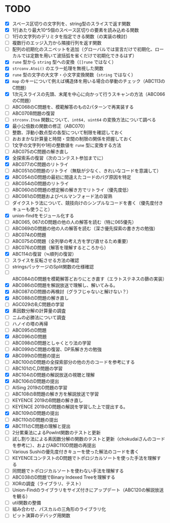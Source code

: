 # TODO

- [x] スペース区切りの文字列を、string型のスライスで返す関数
- [x] 1行あたり最大10^5個のスペース区切りの要素を読み込める関数
- [ ] 1行の文字列のデリミタを指定できる関数（の実装の検討）
- [ ] 複数行のエッジ入力から隣接行列を返す関数
- [ ] 配列の初期化のスニペットを追加（グローバルでは宣言だけで初期化、ローカルでは定数を用いて波括弧を省くだけで初期化できるはず）
- [x] `rune` 型から `string` 型への変換（`[]rune` ではなく）
- [x] `strconv.Atoi()` のエラー処理を無視した関数
- [x] `rune` 型の文字の大文字・小文字変換関数（`string` ではなく）
- [x] `map` のキーについて例えば構造体を用いる場合の挙動のチェック（ABC113のC問題）
- [x] 1次元スライスの先頭、末尾を中心に向かって行うスキャンの方法（ABC066のC問題）
- [ ] ABC068のC問題を、模範解答のもの2パターンで再実装する
- [ ] ABC070B問題の復習
- [ ] `strconv.Itoa` 関数について、`int64, uint64` の変換方法について調べる
- [x] 最小公倍数の関数の修正（ABC070）
- [ ] 整数、浮動小数点型の各型について制限を確認しておく
- [ ] おおまかな計算量と時間・空間の制限の関係を把握しておく
- [ ] 1文字の文字列や1桁の整数値を `rune` 型に変換する方法
- [ ] ABC075のC問題の解き直し
- [x] 全探索系の復習（次のコンテスト参加までに）
- [x] ABC077のC問題のリトライ
- [ ] ABC051のD問題のリトライ（無駄が少なく、きれいなコードを意識して）
- [x] ABC054のD問題の最初に間違えたコードのバグ原因を特定
- [ ] ABC054のD問題のリトライ
- [ ] ABC060のD問題の想定解の解き方でリトライ（優先度低）
- [ ] ABC061のD問題およびベルマンフォード法の習熟
- [ ] ダイクストラ法について、競技向けのシンプルなコードを書く（優先度付きキューも使うこと）
- [x] union-findをモジュール化する
- [ ] ABC065, 067のD問題の他の人の解答を読む（特に065優先）
- [ ] ABC069のD問題の他の人の解答を読む（深さ優先探索の書き方の勉強）
- [ ] ABC074のD問題
- [ ] ABC075のD問題（全列挙の考え方を学び直せるため重要）
- [ ] ABC076のD問題（解答を理解するところから）
- [x] ABC114の復習（≒順列の復習）
- [ ] スライスを反転させる方法の確認
- [ ] stringsパッケージのSplit関数の仕様確認
- [ ] ABC084のD問題を模範解答どおりにとき直す（エラトステネスの篩の実装）
- [x] ABC086のD問題を解説放送で理解し、解いてみる。
- [x] ABC087のD問題の再検討（グラフじゃないと解けない？）
- [x] ABC088のD問題の解き直し
- [ ] AGC029のB,C問題の学習
- [x] 素因数分解の計算量の調査
- [ ] ニムの必勝法について調査
- [ ] ハノイの塔の再帰
- [ ] ABC095のD問題
- [x] ABC096のD問題
- [ ] ABC098のD問題としゃくとり法の学習
- [ ] ABC099のC問題の復習、DP系解き方の勉強
- [x] ABC099のD問題の提出
- [ ] ABC100のD問題の全探索部分の他の方のコードを参考にする
- [ ] ABC101のC,D問題の学習
- [x] ABC104のD問題の解説放送の視聴と理解
- [x] ABC106のD問題の提出
- [ ] AISing 2019のD問題の学習
- [ ] ABC108のB問題の解き方を解説放送で学習
- [ ] KEYENCE 2019のB問題の解き直し
- [ ] KEYENCE 2019のD問題の解説を学習した上で提出する。
- [x] ABC109のD問題の提出
- [ ] ABC110のD問題の提出
- [x] ABC111のC問題の理解と提出
- [ ] 2分累乗法によるPowInt関数のテストと更新
- [ ] 試し割り法による素因数分解の関数のテストと更新（chokudaiさんのコードを参考に）、およびABC110D問題の再提出
- [ ] Various Sushiの優先度付きキューを使った解法のコードを書く
- [ ] KEYENCEコンテストのD問題でトポロジカルソートを使った手法を理解する
- [ ] 同問題でトポロジカルソートを使わない手法を理解する
- [ ] ABC038のD問題でBinary Indexed Treeを理解する
- [ ] XORの調査（ライブラリ、テスト）
- [ ] Union-Findのライブラリをサイズ付きにアップデート（ABC120の解説放送を観る）
- [ ] util関数の整備
- [ ] 組み合わせ、パスカルの三角形のライブラリ化
- [ ] ビット演算のデバッグ用関数
